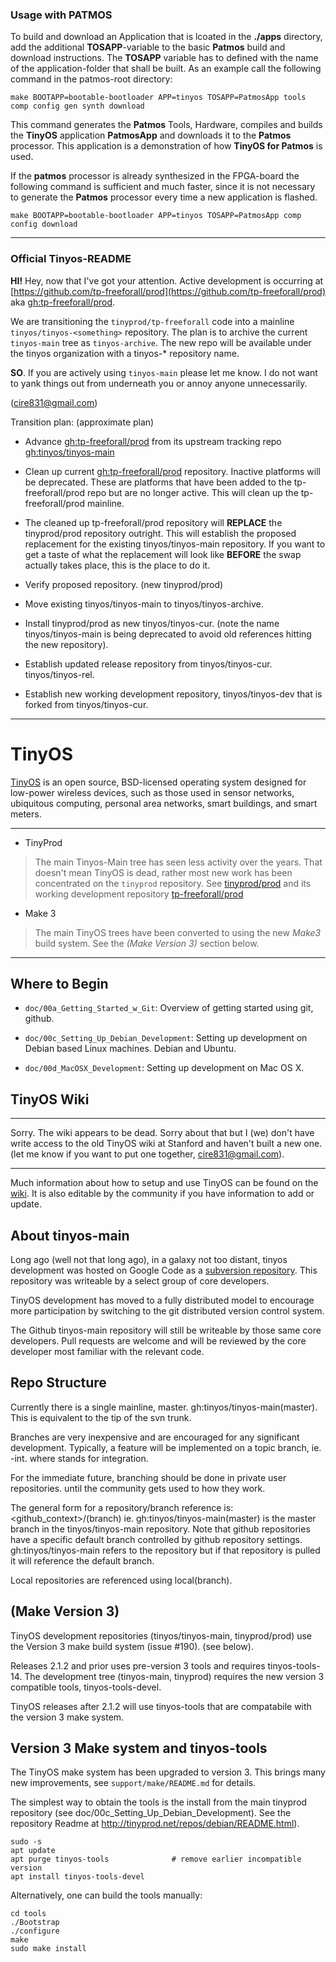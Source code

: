 ### Usage with PATMOS

To build and download an Application that is lcoated in the **./apps** directory, add the additional **TOSAPP**-variable to the basic **Patmos** build and download instructions. The **TOSAPP** variable has to defined with the name of the application-folder that shall be built.
As an example call the following command in the patmos-root directory:

```make BOOTAPP=bootable-bootloader APP=tinyos TOSAPP=PatmosApp tools comp config gen synth download```

This command generates the **Patmos** Tools, Hardware, compiles and builds the **TinyOS** application **PatmosApp**   and downloads it to the **Patmos** processor. This application is a demonstration of how **TinyOS for Patmos** is used.

If the **patmos** processor is already synthesized in the FPGA-board the following command is sufficient and much faster, since it is not necessary to generate the **Patmos** processor every time a new application is flashed.

```make BOOTAPP=bootable-bootloader APP=tinyos TOSAPP=PatmosApp comp config download```

****
### Official Tinyos-README

**HI!**  Hey, now that I've got your attention.  Active development is occurring
at [https://github.com/tp-freeforall/prod](https://github.com/tp-freeforall/prod)
aka [gh:tp-freeforall/prod](https://github.com/tp-freeforall/prod).

We are transitioning the ```tinyprod/tp-freeforall``` code into a
mainline ```tinyos/tinyos-<something>``` repository.  The plan is to archive the
current ```tinyos-main``` tree as ```tinyos-archive```.  The new repo will be available
under the tinyos organization with a tinyos-\* repository name.

**SO**.  If you are actively using ```tinyos-main``` please let me know.  I do not want to
yank things out from underneath you or annoy anyone unnecessarily.

(cire831@gmail.com)

Transition plan:  (approximate plan)

- Advance [gh:tp-freeforall/prod](https://github.com/tp-freeforall/prod)
  from its upstream tracking repo
  [gh:tinyos/tinyos-main](https://github.com/tinyos/tinyos-main)

- Clean up current
  [gh:tp-freeforall/prod](https://github.com/tp-freeforall/prod)
  repository.  Inactive platforms will be deprecated.  These are platforms
  that have been added to the tp-freeforall/prod repo but are no longer
  active.  This will clean up the tp-freeforall/prod mainline.

- The cleaned up tp-freeforall/prod repository will **REPLACE** the tinyprod/prod
  repository outright.  This will establish the proposed replacement for the
  existing tinyos/tinyos-main repository.  If you want to get a taste of
  what the replacement will look like **BEFORE** the swap actually takes place,
  this is the place to do it.

- Verify proposed repository.  (new tinyprod/prod)

- Move existing tinyos/tinyos-main to tinyos/tinyos-archive.

- Install tinyprod/prod as new tinyos/tinyos-cur.  (note the name
  tinyos/tinyos-main is being deprecated to avoid old references hitting
  the new repository).

- Establish updated release repository from tinyos/tinyos-cur.
  tinyos/tinyos-rel.

- Establish new working development repository, tinyos/tinyos-dev that is
  forked from tinyos/tinyos-cur.


****

TinyOS
======

[TinyOS](http://tinyos.net) is an open source, BSD-licensed operating system
designed for low-power wireless devices, such as those used in sensor networks,
ubiquitous computing, personal area networks, smart buildings, and smart meters.

---

- TinyProd
> The main Tinyos-Main tree has seen less activity over the years.  That doesn't
> mean TinyOS is dead, rather most new work has been concentrated on the ```tinyprod```
> repository.  See [tinyprod/prod](https://github.com/tinyprod/prod)
> and its working development repository [tp-freeforall/prod](https://github.com/tp-freeforall/prod)

- Make 3
> The main TinyOS trees have been converted to using the new *Make3* build system.
> See the *(Make Version 3)* section below.

----

Where to Begin
--------------

- `doc/00a_Getting_Started_w_Git`: Overview of getting started using git, github.

- `doc/00c_Setting_Up_Debian_Development`: Setting up development on Debian
  based Linux machines. Debian and Ubuntu.

- `doc/00d_MacOSX_Development`: Setting up development on Mac OS X.


TinyOS Wiki
-----------

***
Sorry.  The wiki appears to be dead.  Sorry about that but I (we) don't have
write access to the old TinyOS wiki at Stanford and haven't built a new one.
(let me know if you want to put one together, cire831@gmail.com).
***

Much information about how to setup and use TinyOS can be found on the
[wiki](http://tinyos.stanford.edu/tinyos-wiki/index.php/Main_Page).
It is also editable by the community if you have information to add or update.



About tinyos-main
-----------------

Long ago (well not that long ago), in a galaxy not too distant, tinyos
development was hosted on Google Code as a
[subversion repository](http://tinyos-main.googlecode.com/svn/trunk).
This repository was writeable by a select group of core developers.

TinyOS development has moved to a fully distributed model to encourage more
participation by switching to the git distributed version control system.

The Github tinyos-main repository will still be writeable by those same core
developers. Pull requests are welcome and will be reviewed by the core
developer most familiar with the relevant code.


Repo Structure
--------------

Currently there is a single mainline, master.  gh:tinyos/tinyos-main(master).
This is equivalent to the tip of the svn trunk.

Branches are very inexpensive and are encouraged for any significant development.
Typically, a feature will be implemented on a topic branch, ie. <feature>-int.
where <int> stands for integration.

For the immediate future, branching should be done in private user repositories.
until the community gets used to how they work.

The general form for a repository/branch reference is: <github_context>/<repo>(branch)
ie. gh:tinyos/tinyos-main(master) is the master branch in the tinyos/tinyos-main
repository.   Note that github repositories have a specific default branch controlled
by github repository settings.   gh:tinyos/tinyos-main refers to the repository but
if that repository is pulled it will reference the default branch.

Local repositories are referenced using local(branch).


## (Make Version 3)
TinyOS development repositories (tinyos/tinyos-main, tinyprod/prod) use the Version
3 make build system (issue #190).  (see below).

Releases 2.1.2 and prior uses pre-version 3 tools and requires tinyos-tools-14.  The
development tree (tinyos-main, tinyprod) requires the new version 3 compatible tools,
tinyos-tools-devel.

TinyOS releases after 2.1.2 will use tinyos-tools that are compatabile with the version
3 make system.


Version 3 Make system and tinyos-tools
------------------------------------------
The TinyOS make system has been upgraded to version 3. This brings many new
improvements, see `support/make/README.md` for details.

The simplest way to obtain the tools is the install from the main tinyprod
repository (see doc/00c_Setting_Up_Debian_Development).  See the repository
Readme at http://tinyprod.net/repos/debian/README.html).

    sudo -s
    apt update
    apt purge tinyos-tools              # remove earlier incompatible version
    apt install tinyos-tools-devel


Alternatively, one can build the tools manually:

    cd tools
    ./Bootstrap
    ./configure
    make
    sudo make install
